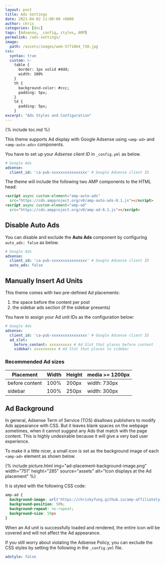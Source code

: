 ```yaml
---
layout: post
title: Ads Settings
date: 2021-04-02 11:00:00 +0800
author: chris
categories: [doc]
tags: [Adsense, _config, styles, AMP]
permalink: /ads-settings/
image:
  path: /assets/images/web-5771064_730.jpg
css:
  syntax: true
  custom: >-
    table {
      border: 1px solid #ddd;
      width: 100%
    }
    th {
      background-color: #ccc;
      padding: 5px;
    }
    td {
      padding: 5px;
    }
excerpt: "Ads Styles and Configuration"
---
```


{% include toc.md %}

This theme supports Ad display with Google Adsense using `<amp-ad>` and `<amp-auto-ads>` components.

You have to set up your _Adsense client ID_ in `_config.yml` as below.

```yaml
# Google Ads
adsense:
  client_id: 'ca-pub-xxxxxxxxxxxxxxxx' # Google Adsense client ID
```

The theme will include the following two AMP components to the HTML head:

```html
<script async custom-element="amp-auto-ads" 
  src="https://cdn.ampproject.org/v0/amp-auto-ads-0.1.js"></script>
<script async custom-element="amp-ad" 
  src="https://cdn.ampproject.org/v0/amp-ad-0.1.js"></script>
```

## Disable Auto Ads

You can disable and exclude the **Auto Ads** component by configuring `auto_ads: false` as below.

```yaml
# Google Ads
adsense:
  client_id: 'ca-pub-xxxxxxxxxxxxxxxx' # Google Adsense client ID
  auto_ads: false
```

## Manually Insert Ad Units

This theme comes with two pre-defined Ad placements:

1. the space before the content per post
2. the sidebar ads section (if the sidebar presents)

You have to assign your Ad unit IDs as the configuration below:

```yaml
# Google Ads
adsense:
  client_id: 'ca-pub-xxxxxxxxxxxxxxxx' # Google Adsense client ID
  ad_slot:
    before_content: xxxxxxxxxx # Ad Slot that places before content
    sidebar: xxxxxxxxxx # Ad Slot that places to sidebar
```

### Recommended Ad sizes

| Placement      | Width | Height | media >= 1200px |
| -------------- | ----- | ------ | --------------- |
| before content | 100%  | 200px  | width: 730px    |
| sidebar        | 100%  | 250px  | width: 300px    |

## Ad Background

In general, Adsense Term of Service (TOS) disallows publishers to modify Ads appearance with CSS.
But it leaves blank spaces on the webpage sometimes, when it cannot suggest any Ads that match with the page content.
This is highly undesirable because it will give a very bad user experience.

To make it a little nicer, a small icon is set as the background image of each `<amp-ad>` element as shown below.

{% include picture.html img="ad-placement-background-image.png" width="751" height="285" source="assets" alt="Icon displays at the Ad placement" %}

It is styled with the following CSS code:

```css
amp-ad {
  background-image: url('https://chriskyfung.github.io/amp-affiliately-jekyll-theme/assets/images/b8d82a619c.png');
  background-position: 50%;
  background-repeat: no-repeat;
  background-size: 50px
}
```

When an Ad unit is successfully loaded and rendered, the entire icon will be covered and will not affect the Ad appearance.

If you still worry about violating the Adsense Policy, you can exclude the CSS styles by setting the following in the `_config.yml` file.

```yaml
adstyle: false
```

<br>
